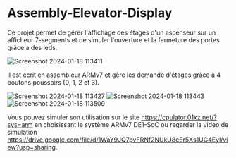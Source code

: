 # Assembly-Elevator-Display

Ce projet permet de gérer l'affichage des étages d'un ascenseur sur un afficheur 7-segments et de simuler l'ouverture et la fermeture des portes grâce à des leds. 

![Screenshot 2024-01-18 113411](https://github.com/NicolasGiry/Assembly-Elevator-Display/assets/114723956/d5b5a6f9-dcf1-47d3-b773-125ecc620e7b)

Il est écrit en assembleur ARMv7 et gère les demande d'étages grâce à 4 boutons poussoirs (0, 1, 2 et 3).

![Screenshot 2024-01-18 113427](https://github.com/NicolasGiry/Assembly-Elevator-Display/assets/114723956/8b895cf2-57a3-4971-a7d5-558f494cfe5e)
![Screenshot 2024-01-18 113443](https://github.com/NicolasGiry/Assembly-Elevator-Display/assets/114723956/a3965cbd-23d9-4481-bb71-62bf790db5e9)
![Screenshot 2024-01-18 113509](https://github.com/NicolasGiry/Assembly-Elevator-Display/assets/114723956/1a6c8ed2-bc49-454e-a982-ed88b7996d46)


Vous pouvez simuler son utilisation sur le site https://cpulator.01xz.net/?sys=arm en choisissant le système ARMv7 DE1-SoC ou regarder la video de simulation https://drive.google.com/file/d/1WaY9JQ7pvFRNf2NUkU8eEr5Xs1UG4Eyl/view?usp=sharing. 
